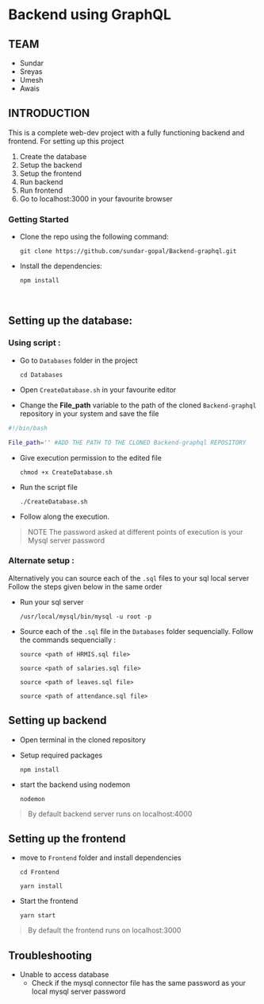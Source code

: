 # Backend using GraphQL

## TEAM
- Sundar
- Sreyas
- Umesh
- Awais

## INTRODUCTION
This is a complete web-dev project with a fully functioning backend and frontend. For setting up this project 

1. Create the database
2. Setup the backend
3. Setup the frontend
4. Run backend
5. Run frontend
6. Go to localhost:3000 in your favourite browser

### Getting Started

- Clone the repo using the following command:

    `git clone https://github.com/sundar-gopal/Backend-graphql.git`

- Install the dependencies:

    `npm install`

<br>

## Setting up the database:

### Using script :

- Go to `Databases` folder in the project

    `cd Databases`
- Open `CreateDatabase.sh` in your favourite editor
- Change the **File_path** variable to the path of the cloned ` Backend-graphql
` repository in your system and save the file
````sh
#!/bin/bash

File_path='' #ADD THE PATH TO THE CLONED Backend-graphql REPOSITORY
`````
- Give execution permission to the edited file

    `chmod +x CreateDatabase.sh`

- Run the script file

    `./CreateDatabase.sh`

- Follow along the execution.

>NOTE
>The password asked at different points of execution is your Mysql server password

### Alternate setup :

Alternatively you can source each of the `.sql` files to your sql local server
Follow the steps given below in the same order

- Run your sql server

    `/usr/local/mysql/bin/mysql -u root -p`
- Source each of the `.sql` file in the `Databases` folder sequencially. Follow the commands sequencially :

    `source <path of HRMIS.sql file>`

    `source <path of salaries.sql file>`

    `source <path of leaves.sql file>`

    `source <path of attendance.sql file>`

## Setting up backend

- Open terminal in the cloned repository
- Setup required packages
	
  `npm install`
- start the backend using nodemon

    `nodemon`
    
> By default backend server runs on localhost:4000

## Setting up the frontend
- move to `Frontend` folder and install dependencies
	
    `cd Frontend`
    
	`yarn install`
- Start the frontend

    `yarn start`

> By default the frontend runs on localhost:3000
## Troubleshooting

- Unable to access database
	- Check if the mysql connector file has the same password as your local mysql server password
